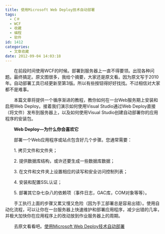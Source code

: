 ```yaml
---
title: 使用Microsoft Web Deploy技术自动部署
tags:
  - C＃
  - WCF
  - 收藏
  - 编程
  - 软件
id: 1412
categories:
  - 文章收藏
date: 2012-09-04 14:03:18
---
```


　　在前段时间使用WCF的时候。部署到服务器上一直不得要领。出现各种问题。最终搞定。原文图很多，我给个摘要，大家还是原文看。因为原文写于2010年。自动部署工具已经更新至第3版。所以有些按钮得好好找找。不过相信对大家都不是难事。

　　本篇文章将提供一个循序渐进的教程，教你如何在一台Web服务期上安装和启用Web Deploy。接着我们演示如何使用Visual Studio通过Web Deploy直接（将文件）发布到服务器上，以及如何使用Visual Studio创建自动部署你的应用程序的安装包。

　　**Web Deploy—为什么你会喜欢它**

　　部署一个Web应用程序或站点包含好几个步骤。您通常需要：

　　1\. 拷贝文件和文件夹；

　　2\. 提供数据库结构，或许还要生成一些数据库数据；

　　3\. 在文件和文件夹上设置相应的读写和安全访问控制列表；

　　4\. 安装和配置SSL认证；

　　5\. 部署其它杂七杂八的依赖项（事件日志，GAC库，COM对象等等）。

　　手工执行上面的步骤又累又慢又危险（因为手工部署总是容易出错）。使用自动化流程，可以让你在一台服务器上快速维护和部署应用程序，减少出错的几率，并极大加快你在应用程序上的改动放到作业服务器上的周期。

　　去原文看看吧。[使用Microsoft Web Deploy技术自动部署](http://blog.joycode.com/scottgu/archives/2010/11/03/116148.joy)